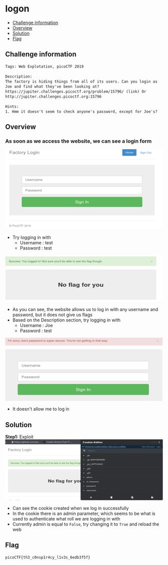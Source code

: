 # logon
- [Challenge information](#challenge-information)
- [Overview](#overview)
- [Solution](#solution)
- [Flag](#flag)
## Challenge information
```text
Tags: Web Explotation, picoCTF 2019

Description: 
The factory is hiding things from all of its users. Can you login as Joe and find what they've been looking at? 
https://jupiter.challenges.picoctf.org/problem/15796/ (link) Or 
http://jupiter.challenges.picoctf.org:15796

Hints: 
1. Hmm it doesn't seem to check anyone's password, except for Joe's?
```
## Overview
### As soon as we access the website, we can see a login form
![alt text](/picoCTF/Static/Images/logon/image1.png)  

* Try logging in with  
    * Username : test  
    * Password : test  

![alt text](/picoCTF/Static/Images/logon/image2.png)  

* As you can see, the website allows us to log in with any username and password, but it does not give us flags  
* Based on the Description section, try logging in with  
    * Username : Joe  
    * Password : test 

![alt text](/picoCTF/Static/Images/logon/image3.png)  
* It doesn't allow me to log in
## Solution
**Step1:** Exploit  
![alt text](/picoCTF/Static/Images/logon/image4.png)  
* Can see the cookie created when we log in successfully  
* In the cookie there is an admin parameter, which seems to be what is used to authenticate what roll we are logging in with  
* Currently admin is equal to `False`, try changing it to `True` and reload the web
## Flag
`picoCTF{th3_c0nsp1r4cy_l1v3s_6edb3f5f}`
